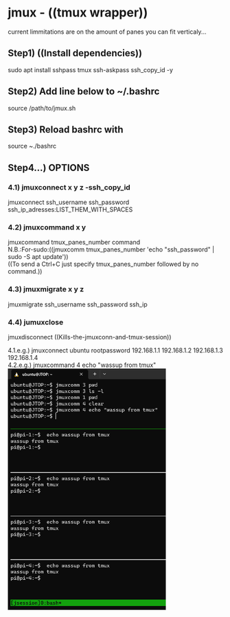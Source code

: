 # jmux - ((tmux wrapper)) 
current limmitations are on the amount of panes you can fit verticaly...  

  
## Step1) ((Install dependencies))  
sudo apt install sshpass tmux ssh-askpass ssh_copy_id -y      
## Step2) Add line below to ~/.bashrc  
source /path/to/jmux.sh  
## Step3) Reload bashrc with  
source ~./bashrc  
## Step4...) OPTIONS    
### 4.1) jmuxconnect x y z -ssh_copy_id
jmuxconnect ssh_username ssh_password ssh_ip_adresses:LIST_THEM_WITH_SPACES     
### 4.2) jmuxcommand x y   
jmuxcommand tmux_panes_number command  
N.B.:For-sudo:((jmuxcomm tmux_panes_number 'echo "ssh_password" | sudo -S apt update'))  
((To send a Ctrl+C just specify tmux_panes_number followed by no command.))  
### 4.3) jmuxmigrate x y z   
jmuxmigrate ssh_username ssh_password ssh_ip 
### 4.4) jumuxclose     
jmuxdisconnect ((Kills-the-jmuxconn-and-tmux-session))  
  
  
4.1.e.g.) jmuxconnect ubuntu rootpassword 192.168.1.1 192.168.1.2 192.168.1.3 192.168.1.4  
4.2.e.g.) jmuxcommand 4 echo "wassup from tmux"  
![Alt text](/assets/images/image-1.png)  
  





